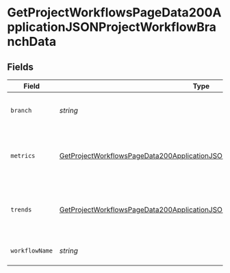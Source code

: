 # GetProjectWorkflowsPageData200ApplicationJSONProjectWorkflowBranchData


## Fields

| Field                                                                                                                                                                                     | Type                                                                                                                                                                                      | Required                                                                                                                                                                                  | Description                                                                                                                                                                               | Example                                                                                                                                                                                   |
| ----------------------------------------------------------------------------------------------------------------------------------------------------------------------------------------- | ----------------------------------------------------------------------------------------------------------------------------------------------------------------------------------------- | ----------------------------------------------------------------------------------------------------------------------------------------------------------------------------------------- | ----------------------------------------------------------------------------------------------------------------------------------------------------------------------------------------- | ----------------------------------------------------------------------------------------------------------------------------------------------------------------------------------------- |
| `branch`                                                                                                                                                                                  | *string*                                                                                                                                                                                  | :heavy_check_mark:                                                                                                                                                                        | The VCS branch of a workflow's trigger.                                                                                                                                                   | main                                                                                                                                                                                      |
| `metrics`                                                                                                                                                                                 | [GetProjectWorkflowsPageData200ApplicationJSONProjectWorkflowBranchDataMetrics](../../models/operations/GetProjectWorkflowsPageData200ApplicationJSONProjectWorkflowBranchDataMetrics.md) | :heavy_check_mark:                                                                                                                                                                        | Metrics aggregated across a workflow or branchfor a project.                                                                                                                              |                                                                                                                                                                                           |
| `trends`                                                                                                                                                                                  | [GetProjectWorkflowsPageData200ApplicationJSONProjectWorkflowBranchDataTrends](../../models/operations/GetProjectWorkflowsPageData200ApplicationJSONProjectWorkflowBranchDataTrends.md)   | :heavy_check_mark:                                                                                                                                                                        | Trends aggregated across a workflow or branch for a project.                                                                                                                              |                                                                                                                                                                                           |
| `workflowName`                                                                                                                                                                            | *string*                                                                                                                                                                                  | :heavy_check_mark:                                                                                                                                                                        | The name of the workflow.                                                                                                                                                                 | build-and-test                                                                                                                                                                            |